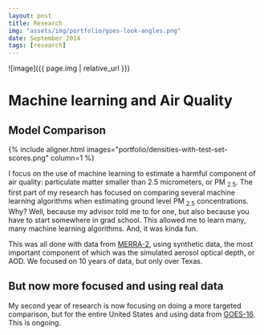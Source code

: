 ```yaml
---
layout: post
title: Research
img: "assets/img/portfolio/goes-look-angles.png"
date: September 2014
tags: [research]
---
```


![image]({{ page.img | relative_url }})

# Machine learning and Air Quality

## Model Comparison

{% include aligner.html images="portfolio/densities-with-test-set-scores.png" column=1 %}

I focus on the use of machine learning to estimate a harmful component
of air quality: particulate matter smaller than 2.5 micrometers, or PM
<sub>2.5</sub>. The first part of my research has focused on comparing
several machine learning algorithms when estimating ground level PM
<sub>2.5</sub> concentrations. Why? Well, because my advisor told me to
for one, but also because you have to start somewhere in grad school.
This allowed me to learn many, many machine learning algorithms. And, it
was kinda fun.

This was all done with data from
[MERRA-2](https://gmao.gsfc.nasa.gov/reanalysis/MERRA-2),
using synthetic data, the most important component of which was the
simulated aerosol optical depth, or AOD. We focused on 10 years of data,
but only over Texas.

## But now more focused and using real data

My second year of research is now focusing on doing a more targeted
comparison, but for the entire United States and using data from
[GOES-16](https://www.goes-r.gov/multimedia/dataAndImageryImagesGoes-16.html).
This is ongoing.

